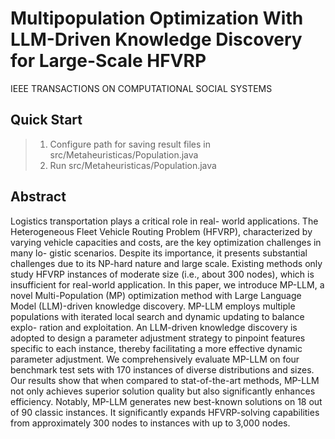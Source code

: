 # Multipopulation Optimization With LLM-Driven Knowledge Discovery for Large-Scale HFVRP
IEEE TRANSACTIONS ON COMPUTATIONAL SOCIAL SYSTEMS

## Quick Start
> 1. Configure path for saving result files in src/Metaheuristicas/Population.java
> 2. Run src/Metaheuristicas/Population.java

## Abstract
Logistics transportation plays a critical role in real- world applications. The Heterogeneous Fleet Vehicle Routing Problem (HFVRP), characterized by varying vehicle capacities and costs, are the key optimization challenges in many lo- gistic scenarios. Despite its importance, it presents substantial challenges due to its NP-hard nature and large scale. Existing methods only study HFVRP instances of moderate size (i.e., about 300 nodes), which is insufficient for real-world application. In this paper, we introduce MP-LLM, a novel Multi-Population (MP) optimization method with Large Language Model (LLM)-driven knowledge discovery. MP-LLM employs multiple populations with iterated local search and dynamic updating to balance explo- ration and exploitation. An LLM-driven knowledge discovery is adopted to design a parameter adjustment strategy to pinpoint features specific to each instance, thereby facilitating a more effective dynamic parameter adjustment. We comprehensively evaluate MP-LLM on four benchmark test sets with 170 instances of diverse distributions and sizes. Our results show that when compared to stat-of-the-art methods, MP-LLM not only achieves superior solution quality but also significantly enhances efficiency. Notably, MP-LLM generates new best-known solutions on 18 out of 90 classic instances. It significantly expands HFVRP-solving capabilities from approximately 300 nodes to instances with up to 3,000 nodes.